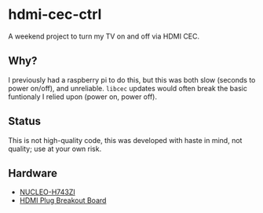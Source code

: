 # hdmi-cec-ctrl

A weekend project to turn my TV on and off via HDMI CEC.

## Why?

I previously had a raspberry pi to do this, but this was both slow (seconds to power on/off), and unreliable. `libcec` updates would often break the basic funtionaly I relied upon (power on, power off).

## Status

This is not high-quality code, this was developed with haste in mind, not quality; use at your own risk.

## Hardware

* [NUCLEO-H743ZI](https://www.st.com/en/evaluation-tools/nucleo-h743zi.html)
* [HDMI Plug Breakout Board](https://www.adafruit.com/product/3119)
